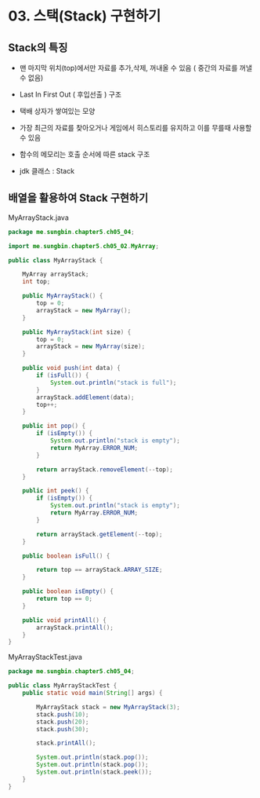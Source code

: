 # 03. 스택(Stack) 구현하기

## Stack의 특징

- 맨 마지막 위치(top)에서만 자료를 추가,삭제, 꺼내올 수 있음 ( 중간의 자료를 꺼낼 수 없음)

- Last In First Out ( 후입선출 ) 구조

- 택배 상자가 쌓여있는 모양

- 가장 최근의 자료를 찾아오거나 게임에서 히스토리를 유지하고 이를 무를때 사용할 수 있음

- 함수의 메모리는 호출 순서에 따른 stack 구조

- jdk 클래스 : Stack

## 배열을 활용하여 Stack 구현하기

MyArrayStack.java
``` java
package me.sungbin.chapter5.ch05_04;

import me.sungbin.chapter5.ch05_02.MyArray;

public class MyArrayStack {

    MyArray arrayStack;
    int top;

    public MyArrayStack() {
        top = 0;
        arrayStack = new MyArray();
    }

    public MyArrayStack(int size) {
        top = 0;
        arrayStack = new MyArray(size);
    }

    public void push(int data) {
        if (isFull()) {
            System.out.println("stack is full");
        }
        arrayStack.addElement(data);
        top++;
    }

    public int pop() {
        if (isEmpty()) {
            System.out.println("stack is empty");
            return MyArray.ERROR_NUM;
        }

        return arrayStack.removeElement(--top);
    }

    public int peek() {
        if (isEmpty()) {
            System.out.println("stack is empty");
            return MyArray.ERROR_NUM;
        }

        return arrayStack.getElement(--top);
    }

    public boolean isFull() {

        return top == arrayStack.ARRAY_SIZE;
    }

    public boolean isEmpty() {
        return top == 0;
    }

    public void printAll() {
        arrayStack.printAll();
    }
}

```

MyArrayStackTest.java
``` java
package me.sungbin.chapter5.ch05_04;

public class MyArrayStackTest {
    public static void main(String[] args) {

        MyArrayStack stack = new MyArrayStack(3);
        stack.push(10);
        stack.push(20);
        stack.push(30);

        stack.printAll();

        System.out.println(stack.pop());
        System.out.println(stack.pop());
        System.out.println(stack.peek());
    }
}

```
